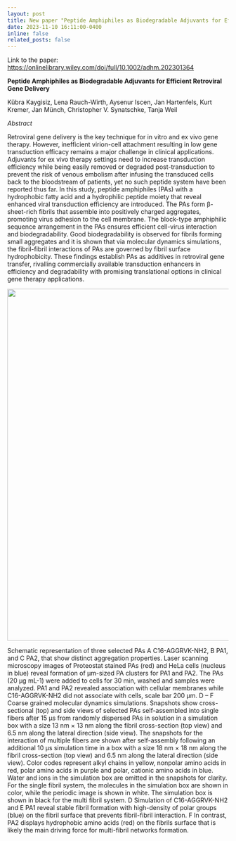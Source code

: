 ```yaml
---
layout: post
title: New paper "Peptide Amphiphiles as Biodegradable Adjuvants for Efficient Retroviral Gene Delivery" published!
date: 2023-11-10 16:11:00-0400
inline: false
related_posts: false
---
```


Link to the paper: <https://onlinelibrary.wiley.com/doi/full/10.1002/adhm.202301364>

**Peptide Amphiphiles as Biodegradable Adjuvants for Efficient Retroviral Gene Delivery**

Kübra Kaygisiz, Lena Rauch-Wirth, Aysenur Iscen, Jan Hartenfels, Kurt Kremer, Jan Münch, Christopher V. Synatschke, Tanja Weil

*Abstract*

Retroviral gene delivery is the key technique for in vitro and ex vivo gene therapy. However, inefficient virion-cell attachment resulting in low gene transduction efficacy remains a major challenge in clinical applications. Adjuvants for ex vivo therapy settings need to increase transduction efficiency while being easily removed or degraded post-transduction to prevent the risk of venous embolism after infusing the transduced cells back to the bloodstream of patients, yet no such peptide system have been reported thus far. In this study, peptide amphiphiles (PAs) with a hydrophobic fatty acid and a hydrophilic peptide moiety that reveal enhanced viral transduction efficiency are introduced. The PAs form β-sheet-rich fibrils that assemble into positively charged aggregates, promoting virus adhesion to the cell membrane. The block-type amphiphilic sequence arrangement in the PAs ensures efficient cell-virus interaction and biodegradability. Good biodegradability is observed for fibrils forming small aggregates and it is shown that via molecular dynamics simulations, the fibril-fibril interactions of PAs are governed by fibril surface hydrophobicity. These findings establish PAs as additives in retroviral gene transfer, rivalling commercially available transduction enhancers in efficiency and degradability with promising translational options in clinical gene therapy applications.
<p align="center">
<img src="https://github.com/aysenuriscen/aysenuriscen.github.io/assets/44734742/0847d366-5578-46c3-bd4e-137dd6f8b8c2" width="800">
</p>
Schematic representation of three selected PAs A C16-AGGRVK-NH2, B PA1, and C PA2, that show distinct aggregation properties. Laser scanning microscopy images of Proteostat stained PAs (red) and HeLa cells (nucleus in blue) reveal formation of µm-sized PA clusters for PA1 and PA2. The PAs (20 µg mL-1) were added to cells for 30 min, washed and samples were analyzed. PA1 and PA2 revealed association with cellular membranes while C16-AGGRVK-NH2 did not associate with cells, scale bar 200 µm. D – F Coarse grained molecular dynamics simulations. Snapshots show cross-sectional (top) and side views of selected PAs self-assembled into single fibers after 15 µs from randomly dispersed PAs in solution in a simulation box with a size 13 nm × 13 nm along the fibril cross-section (top view) and 6.5 nm along the lateral direction (side view). The snapshots for the interaction of multiple fibers are shown after self-assembly following an additional 10 µs simulation time in a box with a size 18 nm × 18 nm along the fibril cross-section (top view) and 6.5 nm along the lateral direction (side view). Color codes represent alkyl chains in yellow, nonpolar amino acids in red, polar amino acids in purple and polar, cationic amino acids in blue. Water and ions in the simulation box are omitted in the snapshots for clarity. For the single fibril system, the molecules in the simulation box are shown in color, while the periodic image is shown in white. The simulation box is shown in black for the multi fibril system. D Simulation of C16-AGGRVK-NH2 and E PA1 reveal stable fibril formation with high-density of polar groups (blue) on the fibril surface that prevents fibril-fibril interaction. F In contrast, PA2 displays hydrophobic amino acids (red) on the fibrils surface that is likely the main driving force for multi-fibril networks formation.
